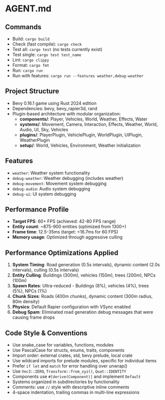 # AGENT.md

## Commands
- Build: `cargo build`
- Check (fast compile): `cargo check` 
- Test all: `cargo test` (no tests currently exist)
- Test single: `cargo test test_name`
- Lint: `cargo clippy`
- Format: `cargo fmt`
- Run: `cargo run`
- Run with features: `cargo run --features weather,debug-weather`

## Project Structure
- Bevy 0.16.1 game using Rust 2024 edition
- Dependencies: bevy, bevy_rapier3d, rand
- Plugin-based architecture with modular organization:
  - **components/**: Player, Vehicles, World, Weather, Effects, Water
  - **systems/**: Movement, Camera, Interaction, Effects, Weather, World, Audio, UI, Sky, Vehicles
  - **plugins/**: PlayerPlugin, VehiclePlugin, WorldPlugin, UIPlugin, WeatherPlugin
  - **setup/**: World, Vehicles, Environment, Weather initialization

## Features
- `weather`: Weather system functionality
- `debug-weather`: Weather debugging (includes weather)
- `debug-movement`: Movement system debugging
- `debug-audio`: Audio system debugging
- `debug-ui`: UI system debugging

## Performance Profile
- **Target FPS**: 60+ FPS (achieved: 42-80 FPS range)
- **Entity count**: ~875-900 entities (optimized from 1300+)
- **Frame time**: 12.5-35ms (target: <16.7ms for 60 FPS)
- **Memory usage**: Optimized through aggressive culling

## Performance Optimizations Applied
1. **System Timing**: Road generation (0.5s intervals), dynamic content (2.0s intervals), culling (0.5s intervals)
2. **Entity Culling**: Buildings (300m), vehicles (150m), trees (200m), NPCs (100m)
3. **Spawn Rates**: Ultra-reduced - Buildings (8%), vehicles (4%), trees (5%), NPCs (1%)
4. **Chunk Sizes**: Roads (400m chunks), dynamic content (300m radius, 80m density)
5. **Physics**: Default Rapier configuration with VSync enabled
6. **Debug Spam**: Eliminated road generation debug messages that were causing frame drops

## Code Style & Conventions
- Use snake_case for variables, functions, modules
- Use PascalCase for structs, enums, traits, components  
- Import order: external crates, std, bevy prelude, local crate
- Use wildcard imports for prelude modules, specific for individual items
- Prefer `if let` and `match` for error handling over unwrap()
- Use `Vec3::ZERO`, `Transform::from_xyz()`, `Quat::IDENTITY`
- Components use `#[derive(Component)]` and implement `Default`
- Systems organized in subdirectories by functionality
- Comments: use `//` style with descriptive inline comments
- 4-space indentation, trailing commas in multi-line expressions
